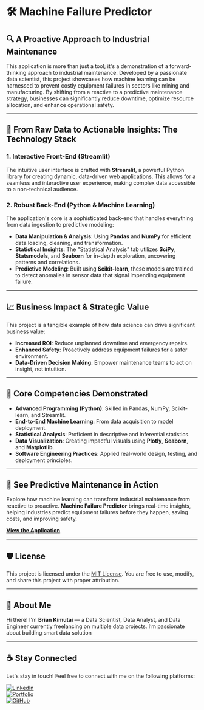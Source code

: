 # 🛠️ Machine Failure Predictor

## 🔍 A Proactive Approach to Industrial Maintenance

This application is more than just a tool; it's a demonstration of a forward-thinking approach to industrial maintenance. Developed by a passionate data scientist, this project showcases how machine learning can be harnessed to prevent costly equipment failures in sectors like mining and manufacturing. By shifting from a reactive to a predictive maintenance strategy, businesses can significantly reduce downtime, optimize resource allocation, and enhance operational safety.

---

## 🧰 From Raw Data to Actionable Insights: The Technology Stack

### 1. Interactive Front-End (**Streamlit**)
The intuitive user interface is crafted with **Streamlit**, a powerful Python library for creating dynamic, data-driven web applications. This allows for a seamless and interactive user experience, making complex data accessible to a non-technical audience.

### 2. Robust Back-End (**Python & Machine Learning**)
The application's core is a sophisticated back-end that handles everything from data ingestion to predictive modeling:

- **Data Manipulation & Analysis**: Using **Pandas** and **NumPy** for efficient data loading, cleaning, and transformation.
- **Statistical Insights**: The "Statistical Analysis" tab utilizes **SciPy**, **Statsmodels**, and **Seaborn** for in-depth exploration, uncovering patterns and correlations.
- **Predictive Modeling**: Built using **Scikit-learn**, these models are trained to detect anomalies in sensor data that signal impending equipment failure.

---

## 📈 Business Impact & Strategic Value

This project is a tangible example of how data science can drive significant business value:

- **Increased ROI**: Reduce unplanned downtime and emergency repairs.
- **Enhanced Safety**: Proactively address equipment failures for a safer environment.
- **Data-Driven Decision Making**: Empower maintenance teams to act on insight, not intuition.

---

## 🧠 Core Competencies Demonstrated

- **Advanced Programming (Python)**: Skilled in Pandas, NumPy, Scikit-learn, and Streamlit.
- **End-to-End Machine Learning**: From data acquisition to model deployment.
- **Statistical Analysis**: Proficient in descriptive and inferential statistics.
- **Data Visualization**: Creating impactful visuals using **Plotly**, **Seaborn**, and **Matplotlib**.
- **Software Engineering Practices**: Applied real-world design, testing, and deployment principles.

---

## 🚀 **See Predictive Maintenance in Action**

Explore how machine learning can transform industrial maintenance from reactive to proactive. **Machine Failure Predictor** brings real-time insights, helping industries predict equipment failures before they happen, saving costs, and improving safety.

[**View the Application**](https://kimutai99-predictive-maintenance-insights-app-rwqdx4.streamlit.app/)

---
## 🛡️ License

This project is licensed under the [MIT License](LICENSE). You are free to use, modify, and share this project with proper attribution.

---

## 🌟 About Me

Hi there! I'm **Brian Kimutai** — a Data Scientist, Data Analyst, and Data Engineer currently freelancing on multiple data projects. I’m passionate about building smart data solution

---

## ☕ Stay Connected

Let's stay in touch! Feel free to connect with me on the following platforms:

[![LinkedIn](https://img.shields.io/badge/LinkedIn-0077B5?style=for-the-badge&logo=linkedin&logoColor=white)](https://www.linkedin.com/in/brian-kimutai-0888352b6/)  
[![Portfolio](https://img.shields.io/badge/Portfolio-000000?style=for-the-badge&logo=google-chrome&logoColor=white)](https://kimutai99.github.io/briankimutai.github.io/)  
[![GitHub](https://img.shields.io/badge/GitHub-181717?style=for-the-badge&logo=github&logoColor=white)](https://github.com/kimutai99)

